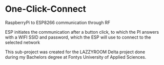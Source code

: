 # One-Click-Connect
RaspberryPi to ESP8266 communication through RF

ESP initiates the communication after a button click, to which the PI answers with a WIFI SSID and password, which the ESP will use to connect to the selected network

This sub-project was created for the LAZZYROOM Delta project done during my Bachelors degree at Fontys University of Applied Sciences.
